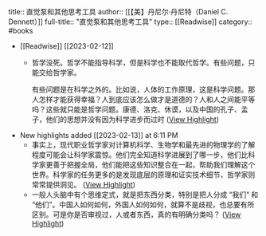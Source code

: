 title:: 直觉泵和其他思考工具
author:: [[【美】丹尼尔·丹尼特（Daniel C. Dennett）]]
full-title:: "直觉泵和其他思考工具"
type:: [[Readwise]]
category:: #books

- [[Readwise]] [[2023-02-12]]
	- 哲学没死。哲学不能指导科学，但是科学也不能取代哲学。有些问题，只能交给哲学家。
	  
	  有些问题是在科学之外的。比如说，人体的工作原理，这是科学问题。那人怎样才能获得幸福？人到底应该怎么做才是道德的？人和人之间能平等吗？这些就只能是哲学问题。康德、洛克、休谟，以及中国的孔子、孟子，他们的思想并没有因为科学进步而过时 ([View Highlight](https://read.readwise.io/read/01gs0hq54czppd15j893c4t6sg))
- New highlights added [[2023-02-13]] at 6:11 PM
	- 事实上，现代职业哲学家对计算机科学、生物学和最先进的物理学的了解程度可能会让科学家震惊。他们完全知道科学进展到了哪一步，他们比科学家更善于把握全局，他们能把这些知识整合在一起，帮助我们理解这个世界。科学家的任务更多的是发现底层的原理和证实技术细节，哲学家则常常提供洞见。 ([View Highlight](https://read.readwise.io/read/01gs51tbyax9zz8xcme8ketrxc))
	- 一般人头脑中有个思维定式，就是把东西分类，特别是把人分成 “我们” 和 “他们”。中国人如何如何，外国人如何如何，就算不是歧视，也总要有所区别。可是你是否审视过，人或者东西，真的有明确分类吗？ ([View Highlight](https://read.readwise.io/read/01gs51yb7g1h77tvcsfsx2qaqc))